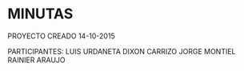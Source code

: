 # MINUTAS
PROYECTO CREADO 14-10-2015

PARTICIPANTES:
LUIS URDANETA 
DIXON CARRIZO
JORGE MONTIEL
RAINIER ARAUJO

